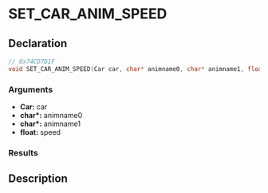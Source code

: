# SET_CAR_ANIM_SPEED

## Declaration
```cpp
// 0x74CD7D1F
void SET_CAR_ANIM_SPEED(Car car, char* animname0, char* animname1, float speed);
```

### Arguments
- **Car:** car
- **char\*:** animname0
- **char\*:** animname1
- **float:** speed

### Results

## Description
